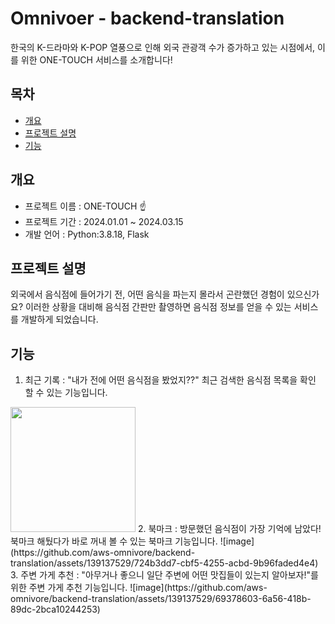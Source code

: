 # Omnivoer - backend-translation

한국의 K-드라마와 K-POP 열풍으로 인해 외국 관광객 수가 증가하고 있는 시점에서, 이를 위한 ONE-TOUCH 서비스를 소개합니다!

## 목차
  - [개요](#개요)
  - [프로젝트 설명](#프로젝트-설명)
  - [기능](#기능)

## 개요
- 프로젝트 이름 : ONE-TOUCH ☝️
- 프로젝트 기간 : 2024.01.01 ~ 2024.03.15
- 개발 언어 : Python:3.8.18, Flask

## 프로젝트 설명
외국에서 음식점에 들어가기 전, 어떤 음식을 파는지 몰라서 곤란했던 경험이 있으신가요? 
이러한 상황을 대비해 음식점 간판만 촬영하면 음식점 정보를 얻을 수 있는 서비스를 개발하게 되었습니다.

## 기능
1. 최근 기록 : "내가 전에 어떤 음식점을 봤었지??" 최근 검색한 음식점 목록을 확인 할 수 있는 기능입니다.
<img src="https://github.com/aws-omnivore/backend-translation/assets/139137529/e5c368cd-1448-4dc8-bbee-049c570d0512" width="200" heigh="400"/>
2. 북마크 : 방문했던 음식점이 가장 기억에 남았다! 북마크 해뒀다가 바로 꺼내 볼 수 있는 북마크 기능입니다.
![image](https://github.com/aws-omnivore/backend-translation/assets/139137529/724b3dd7-cbf5-4255-acbd-9b96faded4e4)
3. 주변 가게 추천 : "아무거나 좋으니 일단 주변에 어떤 맛집들이 있는지 알아보자!"를 위한 주변 가게 추천 기능입니다.
![image](https://github.com/aws-omnivore/backend-translation/assets/139137529/69378603-6a56-418b-89dc-2bca10244253)
